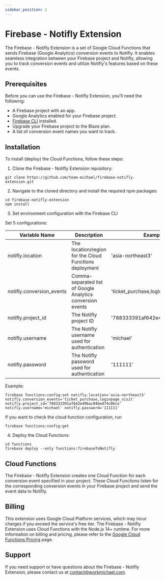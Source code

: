 ```yaml
---
sidebar_position: 2
---
```


# Firebase - Notifly Extension

The Firebase - Notifly Extension is a set of Google Cloud Functions that sends Firebase (Google Analytics) conversion events to Notifly. It enables seamless integration between your Firebase project and Notifly, allowing you to track conversion events and utilize Notifly's features based on these events.

## Prerequisites

Before you can use the Firebase - Notifly Extension, you'll need the following:

- A Firebase project with an app.
- Google Analytics enabled for your Firebase project.
- [Firebase CLI](https://firebase.google.com/docs/cli) installed.
- Upgrade your Firebase project to the Blaze plan.
- A list of conversion event names you want to track.

## Installation

To install (deploy) the Cloud Functions, follow these steps:

1. Clone the Firebase - Notifly Extension repository:

```
git clone https://github.com/team-michael/firebase-notifly-extension.git
```

2. Navigate to the cloned directory and install the required npm packages:

```
cd firebase-notifly-extension
npm install
```

3. Set environment configuration with the Firebase CLI

Set 5 configurations:

| Variable Name               | Description                                                  | Example Value                |
|-----------------------------|--------------------------------------------------------------|------------------------------|
| notifly.location            | The location/region for the Cloud Functions deployment       | 'asia-northeast3'           |
| notifly.conversion_events   | Comma-separated list of Google Analytics conversion events   | 'ticket_purchase,loginpage_visit' |
| notifly.project_id          | The Notifly project ID                                       | '788333391af642e49bac04bed74c06ce'                    |
| notifly.username            | The Notifly username used for authentication                | 'michael'                    |
| notifly.password            | The Notifly password used for authentication                | '111111'                     |

Example:
```console
firebase functions:config:set notifly.location='asia-northeast3' notifly.conversion_events='ticket_purchase,loginpage_visit' notifly.project_id='788333391af642e49bac04bed74c06ce' notifly.username='michael' notifly.password='111111'
```

If you want to check the cloud function configuration, run
```console
firebase functions:config:get
```

4. Deploy the Cloud Functions:

```console
cd functions
firebase deploy --only functions:firebaseToNotifly
```

## Cloud Functions

The Firebase - Notifly Extension creates one Cloud Function for each conversion event specified in your project. These Cloud Functions listen for the corresponding conversion events in your Firebase project and send the event data to Notifly.

## Billing

This extension uses Google Cloud Platform services, which may incur charges if you exceed the service's free tier. The Firebase - Notifly Extension uses Cloud Functions with the Node.js 14+ runtime. For more information on billing and pricing, please refer to the [Google Cloud Functions Pricing](https://cloud.google.com/functions/pricing) page.

## Support

If you need support or have questions about the Firebase - Notifly Extension, please contact us at contact@workmichael.com.
